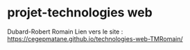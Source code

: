 # projet-technologies web

Dubard-Robert Romain
Lien vers le site : https://cegepmatane.github.io/technologies-web-TMRomain/

